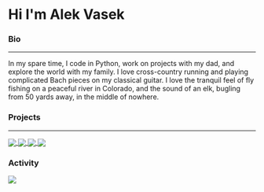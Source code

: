 # Hi I'm Alek Vasek

### Bio
---
In my spare time, I code in Python, work on projects with my dad, and explore the world with my family. I love cross-country running and playing complicated Bach pieces on my classical guitar. I love the tranquil feel of fly fishing on a peaceful river in Colorado, and the sound of an elk, bugling from 50 yards away, in the middle of nowhere.

### Projects
---
<a href="https://github.com/alekthegenius/Woof">
  <img align="center" src="https://github-readme-stats-vercel-tdho.vercel.app/api/pin/?username=alekthegenius&repo=Woof&theme=transparent&hide_border=true" />
</a>
<a href="https://github.com/alekthegenius/Perky">
  <img align="center" src="https://github-readme-stats-vercel-tdho.vercel.app/api/pin/?username=alekthegenius&repo=Perky&theme=transparent&hide_border=true" />
</a>
<a href="https://github.com/alekthegenius/Raspberry-Pi-Digital-Camera">
  <img align="center" src="https://github-readme-stats-vercel-tdho.vercel.app/api/pin/?username=alekthegenius&repo=Raspberry-Pi-Digital-Camera&theme=transparent&hide_border=true" />
</a>
<a href="https://github.com/alekthegenius/tech">
  <img align="center" src="https://github-readme-stats-vercel-tdho.vercel.app/api/pin/?username=alekthegenius&repo=tech&theme=transparent&hide_border=true" />
</a>

### Activity
<a href="https://wakatime.com"><img src="https://wakatime.com/share/@alekthegenius/94adb49e-0006-48d5-bf43-a488186223f5.png" /></a>
